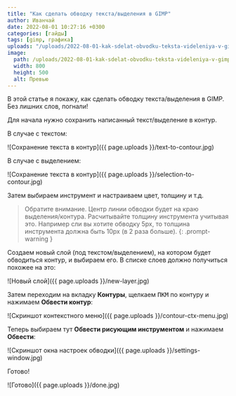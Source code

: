 ```yaml
---
title: "Как сделать обводку текста/выделения в GIMP"
author: Иванчай
date: 2022-08-01 10:27:16 +0300
categories: [гайды]
tags: [gimp, графика]
uploads: "/uploads/2022-08-01-kak-sdelat-obvodku-teksta-videleniya-v-gimp"
image:
  path: /uploads/2022-08-01-kak-sdelat-obvodku-teksta-videleniya-v-gimp/preview.jpg
  width: 800
  height: 500
  alt: Превью
---
```


В этой статье я покажу, как сделать обводку текста/выделения в GIMP. Без лишних слов, погнали!

Для начала нужно сохранить написанный текст/выделение в контур.

В случае с текстом:

![Сохранение текста в контур]({{ page.uploads }}/text-to-contour.jpg)

В случае с выделением:

![Сохранение текста в контур]({{ page.uploads }}/selection-to-contour.jpg)

Затем выбираем инструмент и настраиваем цвет, толщину и т.д.

> Обратите внимание. Центр линии обводки будет на краю выделения/контура. Расчитывайте толщину инструмента учитывая это. Например сли вы хотите обводку 5px, то толщина инструмента должна быть 10px (в 2 раза больше).
{: .prompt-warning }

Создаем новый слой (под текстом/выделением), на котором будет обводиться контур, и выбираем его. В списке слоев должно получиться похожее на это:

![Новый слой]({{ page.uploads }}/new-layer.jpg)

Затем переходим на вкладку **Контуры**, щелкаем <kbd>ПКМ</kbd> по контуру и нажимаем **Обвести контур**:

![Скриншот контекстного меню]({{ page.uploads }}/contour-ctx-menu.jpg)

Теперь выбираем тут **Обвести рисующим инструментом** и нажимаем **Обвести**:

![Скриншот окна настроек обводки]({{ page.uploads }}/settings-window.jpg)

Готово!

![Готово]({{ page.uploads }}/done.jpg)
